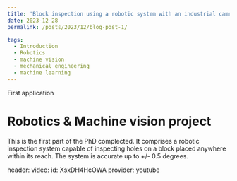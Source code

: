 ```yaml
---
title: 'Block inspection using a robotic system with an industrial camera'
date: 2023-12-28
permalink: /posts/2023/12/blog-post-1/

tags:
  - Introduction
  - Robotics
  - machine vision
  - mechanical engineering
  - machine learning
---
```


First application	

Robotics & Machine vision project
======

This is the first part of the PhD complected. It comprises a robotic inspection system capable of inspecting holes on a block placed anywhere within its reach. The system is accurate up to +/- 0.5 degrees.


header:
  video:
    id: XsxDH4HcOWA
    provider: youtube



